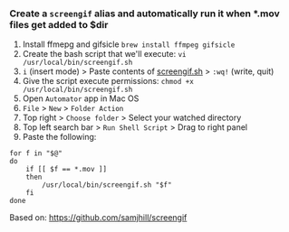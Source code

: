 ### Create a `screengif` alias and automatically run it when *.mov files get added to $dir

1. Install ffmepg and gifsicle `brew install ffmpeg gifsicle`
1. Create the bash script that we'll execute: `vi /usr/local/bin/screengif.sh`
1. `i` (insert mode) > Paste contents of [screengif.sh](https://github.com/bfeister/screengif-automator/blob/master/screengif.sh) > `:wq!` (write, quit)
1. Give the script execute permissions: `chmod +x /usr/local/bin/screengif.sh`
1. Open `Automator` app in Mac OS
1. `File` > `New` > `Folder Action`
1. Top right > `Choose folder` > Select your watched directory
1. Top left search bar > `Run Shell Script` > Drag to right panel
1. Paste the following:
```
for f in "$@"
do
    if [[ $f == *.mov ]]
	then
		/usr/local/bin/screengif.sh "$f"
	fi
done
```

Based on: https://github.com/samjhill/screengif
